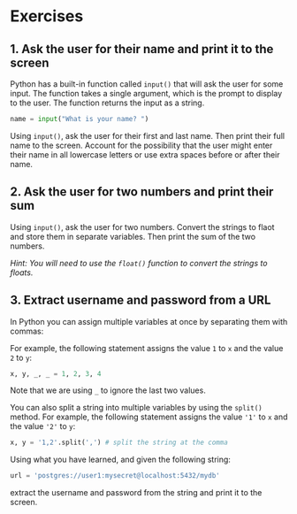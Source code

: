 # Exercises

## 1. Ask the user for their name and print it to the screen

Python has a built-in function called `input()` that will ask the user for some input.  The function takes a single argument, which is the prompt to display to the user.  The function returns the input as a string.

```py
name = input("What is your name? ")
```

Using `input()`, ask the user for their first and last name. Then print their full name to the screen. Account for the possibility that the user might enter their name in all lowercase letters or use extra spaces before or after their name.

## 2. Ask the user for two numbers and print their sum

Using `input()`, ask the user for two numbers. Convert the strings to flaot and store them in separate variables. Then print the sum of the two numbers.

_Hint: You will need to use the `float()` function to convert the strings to floats._

## 3. Extract username and password from a URL

In Python you can assign multiple variables at once by separating them with commas:

For example, the following statement assigns the value `1` to `x` and the value `2` to `y`:

```py
x, y, _, _ = 1, 2, 3, 4
```

Note that we are using `_` to ignore the last two values.

You can also split a string into multiple variables by using the `split()` method. For example, the following statement assigns the value `'1'` to `x` and the value `'2'` to `y`:

```py
x, y = '1,2'.split(',') # split the string at the comma
```

Using what you have learned, and given the following string:

```py
url = 'postgres://user1:mysecret@localhost:5432/mydb'
```

extract the username and password from the string and print it to the screen.
